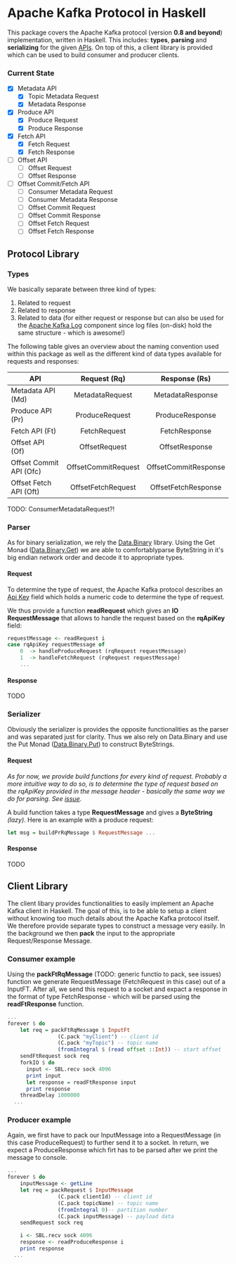 # Apache Kafka Protocol in Haskell

This package covers the Apache Kafka protocol (version **0.8 and beyond**) implementation, written in Haskell. 
This includes: **types**, **parsing** and **serializing** for the given [APIs](https://cwiki.apache.org/confluence/display/KAFKA/A+Guide+To+The+Kafka+Protocol#AGuideToTheKafkaProtocol-TheAPIs).
On top of this, a client library is provided which can be used to build consumer and producer clients.

### Current State

- [x] Metadata API
  - [x] Topic Metadata Request
  - [x] Metadata Response
- [x] Produce API
    - [x] Produce Request
    - [x] Produce Response
- [x] Fetch API
  - [x] Fetch Request
  - [x] Fetch Response
- [ ] Offset API
  - [ ] Offset Request
  - [ ] Offset Response
- [ ] Offset Commit/Fetch API
  - [ ] Consumer Metadata Request
  - [ ] Consumer Metadata Response
  - [ ] Offset Commit Request
  - [ ] Offset Commit Response
  - [ ] Offset Fetch Request
  - [ ] Offset Fetch Response

## Protocol Library

### Types

We basically separate between three kind of types:
 1. Related to request
 2. Related to response
 3. Related to data (for either request or response but can also be used for the [Apache Kafka Log](http://kafka.apache.org/documentation.html#log) component since log files (on-disk) hold the same structure - which is awesome!)
 
The following table gives an overview about the naming convention used within this package as well as the different kind of data types available for requests and responses:

| API                     | Request (Rq)        | Response (Rs)         |
| ----------------------- |:-------------------:| :--------------------:|
| Metadata API (Md)       | MetadataRequest     | MetadataResponse      |
| Produce API (Pr)        | ProduceRequest      | ProduceResponse       |
| Fetch API (Ft)          | FetchRequest        | FetchResponse         |
| Offset API (Of)         | OffsetRequest       | OffsetResponse        |
| Offset Commit API (Ofc) | OffsetCommitRequest | OffsetCommitResponse  |
| Offset Fetch API (Oft)  | OffsetFetchRequest  | OffsetFetchResponse   |

TODO: ConsumerMetadataRequest?!

### Parser

As for binary serialization, we rely the [Data.Binary](https://hackage.haskell.org/package/binary-0.4.1/docs/Data-Binary.html#t:Binary) library. 
Using the Get Monad ([Data.Binary.Get](https://hackage.haskell.org/package/binary-0.4.3.1/docs/Data-Binary-Get.html)) we are able to comfortablyparse ByteString in it's big endian network order and decode it to appropriate types.

#### Request

To determine the type of request, the Apache Kafka protocol describes an [Api Key](https://cwiki.apache.org/confluence/display/KAFKA/A+Guide+To+The+Kafka+Protocol#AGuideToTheKafkaProtocol-ApiKeys) field which holds a numeric code to determine the type of request. 

We thus provide a function **readRequest** which gives an **IO RequestMessage** that allows to handle the request based on the **rqApiKey** field: 

```haskell
requestMessage <- readRequest i
case rqApiKey requestMessage of
    0  -> handleProduceRequest (rqRequest requestMessage)
    1  -> handleFetchRequest (rqRequest requestMessage)
    ...
```

#### Response

TODO

### Serializer

Obviously the serializer is provides the opposite functionalities as the parser and was separated just for clarity. Thus we also rely on Data.Binary and use the Put Monad ([Data.Binary.Put](https://hackage.haskell.org/package/binary-0.4.3.1/docs/Data-Binary-Put.html)) to construct ByteStrings.

#### Request

*As for now, we provide build functions for every kind of request. Probably a more intuitive way to do so, is to determine the type of request based on the rqApiKey provided in the message header - basically the same way we do for parsing. See [issue](https://github.com/hmb-ba/protocol/issues/1).*

A build function takes a type **RequestMessage** and gives a **ByteString** *(lazy)*. Here is an example with a produce request:

```haskell
let msg = buildPrRqMessage $ RequestMessage ...
```

#### Response

TODO

## Client Library

The client libary provides functionalities to easily implement an Apache Kafka client in Haskell. The goal of this, is to be able to setup a client without knowing too much details about the Apache Kafka protocol itself. We therefore provide separate types to construct a message very easily. In the background we then **pack** the input to the appropriate Request/Response Message.

### Consumer example

Using the **packFtRqMessage** (TODO: generic functio to pack, see issues) function we generate RequestMessage (FetchRequest in this case) out of a InputFT. After all, we send this request to a socket and expact a response in the format of type FetchResponse - which will be parsed using the **readFtResponse** function. 

```haskell
...
forever $ do
    let req = packFtRqMessage $ InputFt
                (C.pack "myClient") -- client id
                (C.pack "myTopic") -- topic name
                (fromIntegral $ (read offset ::Int)) -- start offset
    sendFtRequest sock req
    forkIO $ do
      input <- SBL.recv sock 4096
      print input
      let response = readFtResponse input
      print response
    threadDelay 1000000
  ...
```

### Producer example

Again, we first have to pack our InputMessage into a RequestMessage (in this case ProduceRequest) to further send it to a socket. In return, we expect a ProduceResponse which firt has to be parsed after we print the message to console.

```haskell
...
forever $ do 
    inputMessage <- getLine
    let req = packRequest $ InputMessage 
                (C.pack clientId) -- client id
                (C.pack topicName) -- topic name
                (fromIntegral 0)-- partition number
                (C.pack inputMessage) -- payload data
    sendRequest sock req

    i <- SBL.recv sock 4096
    response <- readProduceResponse i
    print response 
  ...
```

